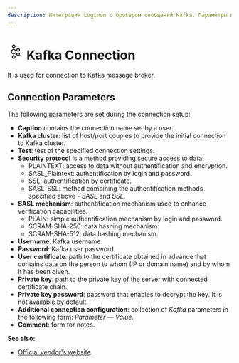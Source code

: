 ```yaml
---
description: Интеграция Loginom с брокером сообщений Kafka. Параметры подключения.
---
```

# ![ ](./../../../images/icons/common/data-sources/kafka_default.svg) Kafka Connection

It is used for connection to Kafka message broker.

## Connection Parameters

The following parameters are set during the connection setup:

* **Caption** contains the connection name set by a user.
* **Kafka cluster**: list of host/port couples to provide the initial connection to Kafka cluster.
* **Test**: test of the specified connection settings.
* **Security protocol** is a method providing secure access to data:
   * PLAINTEXT: access to data without authentification and encryption.
   * SASL_Plaintext: authentification by login and password.
   * SSL: authentification by certificate.
   * SASL_SSL: method combining the authentification methods specified above - *SASL* and *SSL*.
* **SASL mechanism**: authentification mechanism used to enhance verification capabilities.
   * PLAIN: simple authentification mechanism by login and password.
   * SCRAM-SHA-256: data hashing mechanism.
   * SCRAM-SHA-512: data hashing mechanism.
* **Username**: Kafka username.
* **Password**: Kafka user password.
* **User certificate**: path to the certificate obtained in advance that contains data on the person to whom (IP or domain name) and by whom it has been given.
* **Private key**: path to the private key of the server with connected certificate chain.
* **Private key password**: password that enables to decrypt the key. It is not available by default.
* **Additional connection configuration**: collection of *Kafka* parameters in the following form: *Parameter — Value*.
* **Comment**: form for notes.

**See also:**
* [Official vendor's website](https://kafka.apache.org/documentation/).